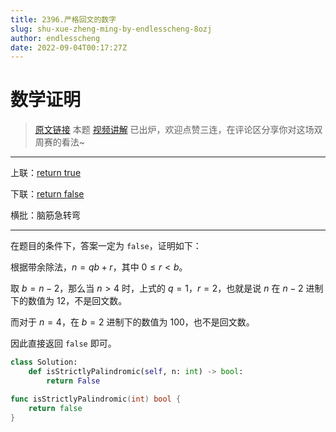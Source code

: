 ```yaml
---
title: 2396.严格回文的数字
slug: shu-xue-zheng-ming-by-endlesscheng-8ozj
author: endlesscheng
date: 2022-09-04T00:17:27Z
---
```

# 数学证明
 
> [原文链接](https://leetcode.cn/problems/strictly-palindromic-number/solution/shu-xue-zheng-ming-by-endlesscheng-8ozj)
本题 [视频讲解](https://www.bilibili.com/video/BV1na41137jv) 已出炉，欢迎点赞三连，在评论区分享你对这场双周赛的看法~

---

上联：[return true](https://leetcode.cn/problems/stone-game/)

下联：[return false](https://leetcode.cn/problems/strictly-palindromic-number/)

横批：脑筋急转弯

---

在题目的条件下，答案一定为 `false`，证明如下：

根据带余除法，$n=qb+r$，其中 $0\le r < b$。

取 $b=n-2$，那么当 $n>4$ 时，上式的 $q=1$，$r=2$，也就是说 $n$ 在 $n-2$ 进制下的数值为 $12$，不是回文数。

而对于 $n=4$，在 $b=2$ 进制下的数值为 $100$，也不是回文数。

因此直接返回 `false` 即可。

```py [sol1-Python3]
class Solution:
    def isStrictlyPalindromic(self, n: int) -> bool:
        return False
```

```go [sol1-Go]
func isStrictlyPalindromic(int) bool {
	return false
}
```

